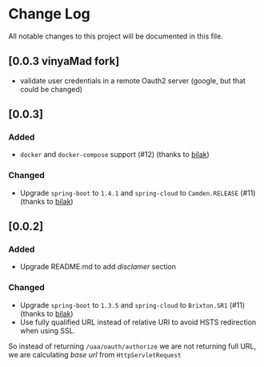 # Change Log

All notable changes to this project will be documented in this file.
## [0.0.3 vinyaMad fork]
- validate user credentials in a remote Oauth2 server (google, but that could be changed)
## [0.0.3]

### Added

- `docker` and `docker-compose` support (#12) (thanks to [bilak](https://github.com/bilak))

### Changed

- Upgrade `spring-boot` to `1.4.1` and `spring-cloud` to `Camden.RELEASE` (#11) (thanks to [bilak](https://github.com/bilak))

## [0.0.2]

### Added

- Upgrade README.md to add *disclamer* section

### Changed

- Upgrade `spring-boot` to `1.3.5` and `spring-cloud` to `Brixton.SR1` (#11) (thanks to [bilak](https://github.com/bilak))
- Use fully qualified URL instead of relative URI to avoid HSTS redirection when using SSL.

So instead of returning `/uaa/oauth/authorize` we are not returning full URL, we are calculating *base url* from
`HttpServletRequest`
